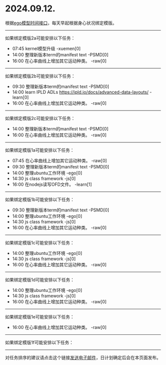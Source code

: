 # 2024.09.12.

根据[ego模型时间接口](https://gitee.com/hyg/blog/blob/master/timeflow.md)，每天早起根据身心状况绑定模版。

---
如果绑定模版2a可能安排以下任务：

- 07:45	kernel模型升级 -xuemen[0]
- 14:00	整理新版本term的manifest text -PSMD[0]
- 16:00	在心率曲线上增加其它运动种类。 -raw[0]

---
如果绑定模版2b可能安排以下任务：

- 09:30	整理新版本term的manifest text -PSMD[0]
- 14:00	learn IPLD ADLs https://ipld.io/docs/advanced-data-layouts/ -learn[0]
- 16:00	在心率曲线上增加其它运动种类。 -raw[0]

---
如果绑定模版2c可能安排以下任务：

- 14:00	整理新版本term的manifest text -PSMD[0]
- 16:00	在心率曲线上增加其它运动种类。 -raw[0]

---
如果绑定模版1a可能安排以下任务：

- 07:45	在心率曲线上增加其它运动种类。 -raw[0]
- 09:30	整理新版本term的manifest text -PSMD[0]
- 14:00	整理ubuntu工作环境 -ego[0]
- 14:30	js class framework -js[0]
- 16:00	在nodejs读写OFD文件。 -learn[1]

---
如果绑定模版1b可能安排以下任务：

- 09:30	整理新版本term的manifest text -PSMD[0]
- 14:00	整理ubuntu工作环境 -ego[0]
- 14:30	js class framework -js[0]
- 16:00	在心率曲线上增加其它运动种类。 -raw[0]

---
如果绑定模版1c可能安排以下任务：

- 14:00	整理ubuntu工作环境 -ego[0]
- 14:30	js class framework -js[0]
- 16:00	在心率曲线上增加其它运动种类。 -raw[0]

---
如果绑定模版1d可能安排以下任务：

- 14:00	整理ubuntu工作环境 -ego[0]
- 14:30	js class framework -js[0]
- 16:00	在心率曲线上增加其它运动种类。 -raw[0]

---
如果绑定模版1e可能安排以下任务：

- 16:00	在心率曲线上增加其它运动种类。 -raw[0]

---
如果绑定模版1f可能安排以下任务：


---
对任务排序的建议请点击这个链接<a href="mailto:huangyg@mars22.com?subject=关于2024.09.12.任务排序的建议&body=date: 2024.09.12.%0D%0Afile: ../../blog/release/time/d.20240912.md%0D%0A---请勿修改邮件主题及以上内容---%0D%0A">发送电子邮件</a>，日计划确定后会在本页面发布。